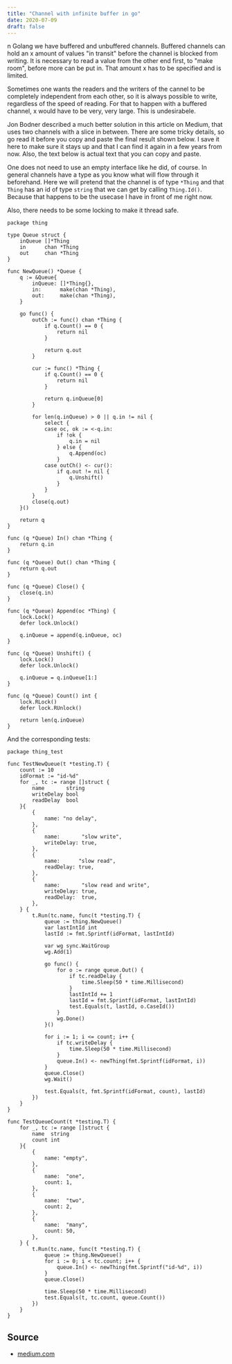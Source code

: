```yaml
---
title: "Channel with infinite buffer in go"
date: 2020-07-09
draft: false
---
```


n Golang we have buffered and unbuffered channels. Buffered channels can hold an x amount of values "in transit" before the channel is blocked from writing. It is necessary to read a value from the other end first, to "make room", before more can be put in.<!-- more --> That amount x has to be specified and is limited.

Sometimes one wants the readers and the writers of the cannel to be completely independent from each other, so it is always possible to write, regardless of the speed of reading. For that to happen with a buffered channel, x would have to be very, very large. This is undesirabele.

Jon Bodner described a much better solution in this article on Medium, that uses two channels with a slice in between. There are some tricky details, so go read it before you copy and paste the final result shown below. I save it here to make sure it stays up and that I can find it again in a few years from now. Also, the text below is actual text that you can copy and paste.

One does not need to use an empty interface like he did, of course. In general channels have a type as you know what will flow through it beforehand. Here we will pretend that the channel is of type `*Thing` and that `Thing` has an id of type `string` that we can get by calling `Thing.Id()`. Because that happens to be the usecase I have in front of me right now.

Also, there needs to be some locking to make it thread safe.

```
package thing

type Queue struct {
	inQueue []*Thing
	in      chan *Thing
	out     chan *Thing
}

func NewQueue() *Queue {
	q := &Queue{
		inQueue: []*Thing{},
		in:      make(chan *Thing),
		out:     make(chan *Thing),
	}

	go func() {
		outCh := func() chan *Thing {
			if q.Count() == 0 {
				return nil
			}

			return q.out
		}

		cur := func() *Thing {
			if q.Count() == 0 {
				return nil
			}

			return q.inQueue[0]
		}

		for len(q.inQueue) > 0 || q.in != nil {
			select {
			case oc, ok := <-q.in:
				if !ok {
					q.in = nil
				} else {
					q.Append(oc)
				}
			case outCh() <- cur():
				if q.out != nil {
					q.Unshift()
				}
			}
		}
		close(q.out)
	}()

	return q
}

func (q *Queue) In() chan *Thing {
	return q.in
}

func (q *Queue) Out() chan *Thing {
	return q.out
}

func (q *Queue) Close() {
	close(q.in)
}

func (q *Queue) Append(oc *Thing) {
	lock.Lock()
	defer lock.Unlock()

	q.inQueue = append(q.inQueue, oc)
}

func (q *Queue) Unshift() {
	lock.Lock()
	defer lock.Unlock()

	q.inQueue = q.inQueue[1:]
}

func (q *Queue) Count() int {
	lock.RLock()
	defer lock.RUnlock()

	return len(q.inQueue)
}
```

And the corresponding tests:

```
package thing_test

func TestNewQueue(t *testing.T) {
	count := 10
	idFormat := "id-%d"
	for _, tc := range []struct {
		name       string
		writeDelay bool
		readDelay  bool
	}{
		{
			name: "no delay",
		},
		{
			name:       "slow write",
			writeDelay: true,
		},
		{
			name:      "slow read",
			readDelay: true,
		},
		{
			name:       "slow read and write",
			writeDelay: true,
			readDelay:  true,
		},
	} {
		t.Run(tc.name, func(t *testing.T) {
			queue := thing.NewQueue()
			var lastIntId int
			lastId := fmt.Sprintf(idFormat, lastIntId)

			var wg sync.WaitGroup
			wg.Add(1)

			go func() {
				for o := range queue.Out() {
					if tc.readDelay {
						time.Sleep(50 * time.Millisecond)
					}
					lastIntId += 1
					lastId = fmt.Sprintf(idFormat, lastIntId)
					test.Equals(t, lastId, o.CaseId())
				}
				wg.Done()
			}()

			for i := 1; i <= count; i++ {
				if tc.writeDelay {
					time.Sleep(50 * time.Millisecond)
				}
				queue.In() <- newThing(fmt.Sprintf(idFormat, i))
			}
			queue.Close()
			wg.Wait()

			test.Equals(t, fmt.Sprintf(idFormat, count), lastId)
		})
	}
}

func TestQueueCount(t *testing.T) {
	for _, tc := range []struct {
		name  string
		count int
	}{
		{
			name: "empty",
		},
		{
			name:  "one",
			count: 1,
		},
		{
			name:  "two",
			count: 2,
		},
		{
			name:  "many",
			count: 50,
		},
	} {
		t.Run(tc.name, func(t *testing.T) {
			queue := thing.NewQueue()
			for i := 0; i < tc.count; i++ {
				queue.In() <- newThing(fmt.Sprintf("id-%d", i))
			}
			queue.Close()

			time.Sleep(50 * time.Millisecond)
			test.Equals(t, tc.count, queue.Count())
		})
	}
}
```

## Source

* [medium.com](https://medium.com/capital-one-tech/building-an-unbounded-channel-in-go-789e175cd2cd)
